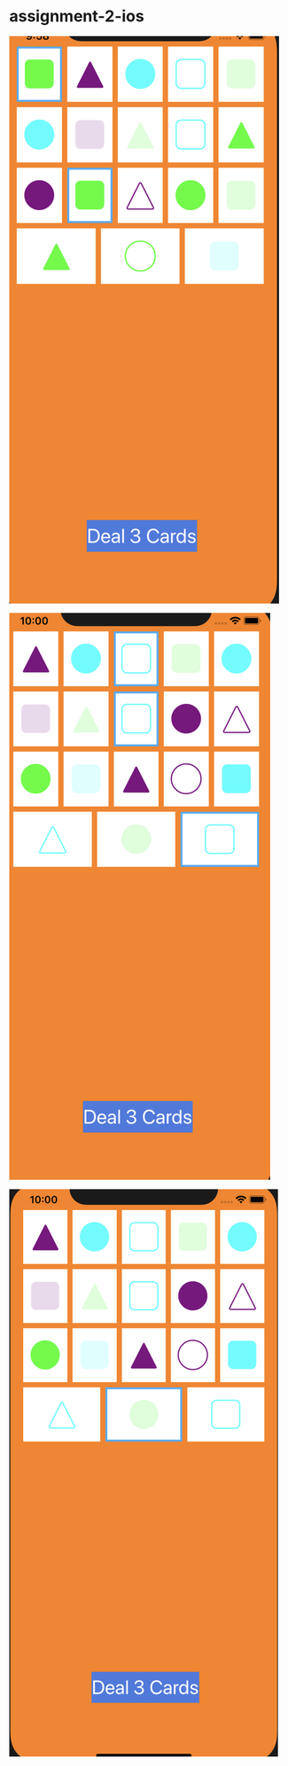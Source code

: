 # assignment-2-ios

![alt text](https://github.com/Mr-Perfection/assignment-2-ios/blob/master/Screenshot%202019-07-07%2009.58.52.png)

![alt text](https://github.com/Mr-Perfection/assignment-2-ios/blob/master/Screenshot%202019-07-07%2010.00.09.png)

![alt text](https://github.com/Mr-Perfection/assignment-2-ios/blob/master/Screenshot%202019-07-07%2010.00.14.png)

